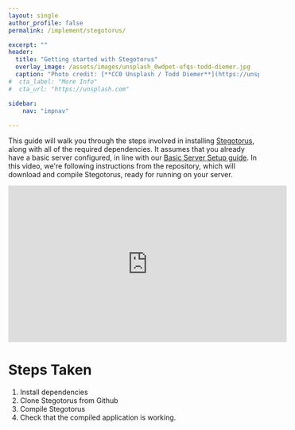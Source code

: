 ```yaml
---
layout: single
author_profile: false
permalink: /implement/stegotorus/

excerpt: ""
header:
  title: "Getting started with Stegotorus"
  overlay_image: /assets/images/unsplash_0wdpet-ufqs-todd-diemer.jpg
  caption: "Photo credit: [**CC0 Unsplash / Todd Diemer**](https://unsplash.com/@todd_diemer)"
#  cta_label: "More Info"
#  cta_url: "https://unsplash.com"

sidebar:
    nav: "impnav"
    
---
```


This guide will walk you through the steps involved in installing [Stegotorus](https://github.com/TheTorProject/stegotorus), along with all of the required dependencies. It assumes that you already have a basic server configured, in line with our [Basic Server Setup guide](/implement/basicserver). In this video, we're following instructions from the repository, which will download and compile Stegotorus, ready for running on your server.

<iframe width="560" height="315" src="https://www.youtube.com/embed/XTt6H6TY8NM" frameborder="0" allow="accelerometer; autoplay; encrypted-media; gyroscope; picture-in-picture" allowfullscreen></iframe>


# Steps Taken #

1. Install dependencies
2. Clone Stegotorus from Github
3. Compile Stegotorus
4. Check that the compiled application is working.
